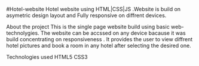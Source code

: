 #Hotel-website
Hotel website using HTML|CSS|JS .Website is build on asymetric design layout and Fully responsive on diffrent devices.

About the project
This is the single page website build using basic web-technolygies. The website can be accssed on any device bacause it was build concentrating on responsiveness . It provides the user to view diffrent hotel pictures and book a room in any hotel after selecting the desired one.

Technologies used
HTML5
CSS3

